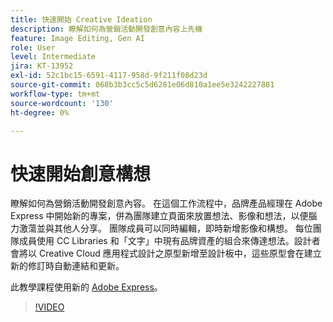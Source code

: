 ```yaml
---
title: 快速開始 Creative Ideation
description: 瞭解如何為營銷活動開發創意內容上先機
feature: Image Editing, Gen AI
role: User
level: Intermediate
jira: KT-13952
exl-id: 52c1bc15-6591-4117-958d-9f211f08d23d
source-git-commit: 068b3b3cc5c5d6281e06d810a1ee5e3242227881
workflow-type: tm+mt
source-wordcount: '130'
ht-degree: 0%

---
```


# 快速開始創意構想

瞭解如何為營銷活動開發創意內容。 在這個工作流程中，品牌產品經理在 Adobe Express 中開始新的專案，併為團隊建立頁面來放置想法、影像和想法，以便腦力激蕩並與其他人分享。 團隊成員可以同時編輯，即時新增影像和構想。 每位團隊成員使用 CC Libraries 和「文字」中[](cc-libraries.md)現有品牌資產的組合來傳達想法。設計者會將以 Creative Cloud 應用程式設計之原型新增至設計板中，這些原型會在建立新的修訂時自動連結和更新。

此教學課程使用新的 [Adobe Express](https://www.adobe.com/express/)。

>[!VIDEO](https://video.tv.adobe.com/v/3424296?quality=12&learn=on&hidetitle=true)
